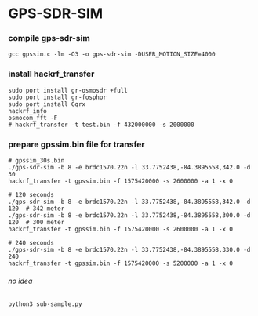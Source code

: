 # GPS-SDR-SIM

### compile gps-sdr-sim
```
gcc gpssim.c -lm -O3 -o gps-sdr-sim -DUSER_MOTION_SIZE=4000
```

### install hackrf_transfer
```
sudo port install gr-osmosdr +full
sudo port install gr-fosphor
sudo port install Gqrx
hackrf_info
osmocom_fft -F
# hackrf_transfer -t test.bin -f 432000000 -s 2000000
```

### prepare gpssim.bin file for transfer
```
# gpssim_30s.bin
./gps-sdr-sim -b 8 -e brdc1570.22n -l 33.7752438,-84.3895558,342.0 -d 30
hackrf_transfer -t gpssim.bin -f 1575420000 -s 2600000 -a 1 -x 0

# 120 seconds
./gps-sdr-sim -b 8 -e brdc1570.22n -l 33.7752438,-84.3895558,342.0 -d 120  # 342 meter
./gps-sdr-sim -b 8 -e brdc1570.22n -l 33.7752438,-84.3895558,300.0 -d 120  # 300 meter
hackrf_transfer -t gpssim.bin -f 1575420000 -s 2600000 -a 1 -x 0

# 240 seconds
./gps-sdr-sim -b 8 -e brdc1570.22n -l 33.7752438,-84.3895558,330.0 -d 240
hackrf_transfer -t gpssim.bin -f 1575420000 -s 5200000 -a 1 -x 0
```

###### no idea 
```
python3 sub-sample.py
```